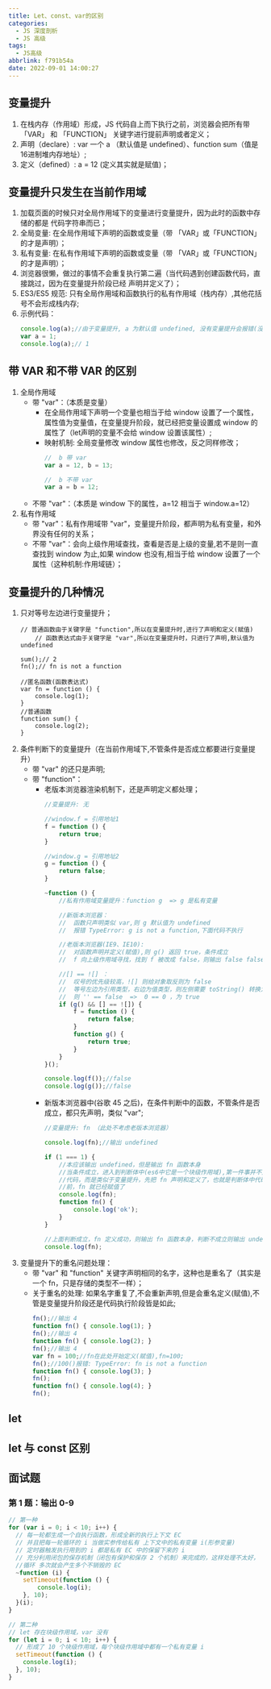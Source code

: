 ```yaml
---
title: Let、const、var的区别
categories:
  - JS 深度剖析
  - JS 高级
tags:
  - JS高级
abbrlink: f791b54a
date: 2022-09-01 14:00:27
---
```


## 变量提升
1. 在栈内存（作用域）形成，JS 代码自上而下执行之前，浏览器会把所有带 「VAR」 和 「FUNCTION」 关键字进行提前声明或者定义；
2. 声明（declare）: var 一个 a （默认值是 undefined）、function sum（值是16进制堆内存地址）;
3. 定义（defined）: a = 12 (定义其实就是赋值)；

## 变量提升只发生在当前作用域
1. 加载页面的时候只对全局作用域下的变量进行变量提升，因为此时的函数中存储的都是 代码字符串而已；
2. 全局变量: 在全局作用域下声明的函数或变量（带 「VAR」或「FUNCTION」的才是声明）；
3. 私有变量: 在私有作用域下声明的函数或变量（带 「VAR」或「FUNCTION」的才是声明）；
4. 浏览器很懒，做过的事情不会重复执行第二遍（当代码遇到创建函数代码，直接跳过，因为在变量提升阶段已经 声明并定义了）；
5. ES3/ES5 规范: 只有全局作用域和函数执行的私有作用域（栈内存）,其他花括号不会形成栈内存;
6. 示例代码：
    ```js
    console.log(a);//由于变量提升, a 为默认值 undefined, 没有变量提升会报错(没有定义)
    var a = 1;
    console.log(a);// 1
    ```

## 带 VAR 和不带 VAR 的区别
1. 全局作用域
    - 带 "var"：（本质是变量）
      - 在全局作用域下声明一个变量也相当于给 window 设置了一个属性，属性值为变量值，在变量提升阶段，就已经把变量设置成 window 的属性了（let声明的变量不会给 window 设置该属性）;
      - 映射机制: 全局变量修改 window 属性也修改，反之同样修改；
        ```js
        //  b 带 var
        var a = 12, b = 13;
        
        //  b 不带 var
        var a = b = 12; 
        ```
    - 不带 "var"：（本质是 window 下的属性，a=12 相当于 window.a=12）
2. 私有作用域
    - 带 "var"：私有作用域带 "var"，变量提升阶段，都声明为私有变量，和外界没有任何的关系；
    - 不带 "var"：会向上级作用域查找，查看是否是上级的变量,若不是则一直查找到 window 为止,如果 window 也没有,相当于给 window 设置了一个属性（这种机制:作用域链）；

## 变量提升的几种情况
1. 只对等号左边进行变量提升；
    ```JS
    // 普通函数由于关键字是 "function",所以在变量提升时,进行了声明和定义(赋值)
		// 函数表达式由于关键字是 "var",所以在变量提升时，只进行了声明,默认值为 undefined
		
    sum();// 2
    fn();// fn is not a function
    
    //匿名函数(函数表达式)
    var fn = function () {
        console.log(1);
    }
    //普通函数
    function sum() {
        console.log(2);
    }
    ```
2. 条件判断下的变量提升（在当前作用域下,不管条件是否成立都要进行变量提升）
    - 带 "var" 的还只是声明;
    - 带 "function"：
      - 老版本浏览器渲染机制下，还是声明定义都处理；
        ```js
        //变量提升: 无

        //window.f = 引用地址1
        f = function () {
            return true;
        }

        //window.g = 引用地址2
        g = function () {
            return false;
        }

        ~function () {
            //私有作用域变量提升：function g  => g 是私有变量

            //新版本浏览器：
            //  函数只声明类似 var,则 g 默认值为 undefined
            //  报错 TypeError: g is not a function,下面代码不执行

            //老版本浏览器(IE9、IE10):
            //  对函数声明并定义(赋值),则 g() 返回 true，条件成立
            //  f 向上级作用域寻找，找到 f 被改成 false，则输出 false false

            //[] == ![] ：
            //  叹号的优先级较高，![] 则给对象取反则为 false
            //  等号左边为引用类型，右边为值类型，则左侧需要 toString() 转换为值类型 ''
            //  则 '' == false  =>  0 == 0 ，为 true
            if (g() && [] == ![]) {
                f = function () {
                    return false;
                }
                function g() {
                    return true;
                }
            }
        }();

        console.log(f());//false
        console.log(g());//false
        ```
      - 新版本浏览器中(谷歌 45 之后)，在条件判断中的函数，不管条件是否成立，都只先声明，类似 "var";
        ```js
        //变量提升: fn （此处不考虑老版本浏览器）

        console.log(fn);//输出 undefined

        if (1 === 1) {
            //本应该输出 undefined，但是输出 fn 函数本身
            //当条件成立，进入到判断体中(es6中它是一个块级作用域),第一件事并不是执行
            //代码，而是类似于变量提升，先把 fn 声明和定义了，也就是判断体中代码执行之 
            //前，fn 就已经赋值了
            console.log(fn);
            function fn() {
                console.log('ok');
            }
        }

        //上面判断成立，fn 定义成功，则输出 fn 函数本身，判断不成立则输出 undefined
        console.log(fn);
        ```
3. 变量提升下的重名问题处理：
    - 带 "var" 和 "function" 关键字声明相同的名字，这种也是重名了（其实是一个 fn，只是存储的类型不一样）；
    - 关于重名的处理: 如果名字重复了,不会重新声明,但是会重名定义(赋值),不管是变量提升阶段还是代码执行阶段皆是如此;
      ```js
      fn();//输出 4
      function fn() { console.log(1); }
      fn();//输出 4
      function fn() { console.log(2); }
      fn();//输出 4
      var fn = 100;//fn在此处开始定义(赋值),fn=100;
      fn();//100()报错: TypeError: fn is not a function
      function fn() { console.log(3); }
      fn();
      function fn() { console.log(4); }
      fn();
      ```

## let

## let 与 const 区别

## 面试题
### 第 1 题：输出 0-9
```js
// 第一种
for (var i = 0; i < 10; i++) {
  // 每一轮都生成一个自执行函数，形成全新的执行上下文 EC
  // 并且把每一轮循环的 i 当做实参传给私有 上下文中的私有变量 i(形参变量)
  // 定时器触发执行用到的 i 都是私有 EC 中的保留下来的 i
  // 充分利用闭包的保存机制（闭包有保护和保存 2 个机制）来完成的，这样处理不太好，     
  //循环 多次就会产生多个不销毁的 EC
  ~function (i) {
    setTimeout(function () {
        console.log(i);
    }, 10);
  }(i);
}

// 第二种
// let 存在块级作用域，var 没有
for (let i = 0; i < 10; i++) {
  // 形成了 10 个块级作用域，每个块级作用域中都有一个私有变量 i
  setTimeout(function () {
    console.log(i);
  }, 10);
}
```